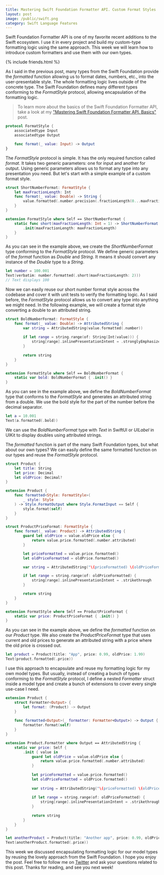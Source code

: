 ```yaml
---
title: Mastering Swift Foundation Formatter API. Custom Format Styles
layout: post
image: /public/swift.png
category: Swift Language Features
---
```


Swift Foundation Formatter API is one of my favorite recent additions to the Swift ecosystem. I use it in every project and build my custom-type formatting logic using the same approach. This week we will learn how to introduce custom formatters and use them with our own types.

{% include friends.html %}

As I said in the previous post, many types from the Swift Foundation provide the *formatted* function allowing us to format dates, numbers, etc., into the user-presentable style. The whole formatting logic lives outside of the concrete type. The Swift Foundation defines many different types conforming to the *FormatStyle* protocol, allowing encapsulation of the formatting logic.

> To learn more about the basics of the Swift Foundation Formatter API, take a look at my ["Mastering Swift Foundation Formatter API. Basics"](/2023/05/30/mastering-swift-foundation-formatter-api-basics/) post.

```swift
protocol FormatStyle {
    associatedtype Input
    associatedtype Output

    func format(_ value: Input) -> Output
}
```

The *FormatStyle* protocol is simple. It has the only required function called *format*. It takes two generic parameters: one for input and another for output. Using generic parameters allows us to format any type into any presentation you need. But let's start with a simple example of a custom format style.

```swift
struct ShortNumberFormat: FormatStyle {
    let maxFractionLength: Int
    func format(_ value: Double) -> String {
        value.formatted(.number.precision(.fractionLength(0...maxFractionLength)))
    }
}

extension FormatStyle where Self == ShortNumberFormat {
    static func short(maxFractionLength: Int = 1) -> ShortNumberFormat {
        .init(maxFractionLength: maxFractionLength)
    }
}
```

As you can see in the example above, we create the *ShortNumberFormat* type conforming to the *FormatStyle* protocol. We define generic parameters of the *format* function as *Double* and *String*. It means it should convert any instance of the *Double* type to a *String*.

```swift
let number = 100.001
Text(verbatim: number.formatted(.short(maxFractionLength: 2)))
// Text displays 100
```

Now we can easily reuse our short number format style across the codebase and cover it with unit tests to verify the formatting logic. As I said before, the *FormatStyle* protocol allows us to convert any type into anything we might need. In the following example, we will create a format style converting a double to an attributed string.

```swift
struct BoldNumberFormat: FormatStyle {
    func format(_ value: Double) -> AttributedString {
        var string = AttributedString(value.formatted(.number))
        
        if let range = string.range(of: String(Int(value))) {
            string[range].inlinePresentationIntent = .stronglyEmphasized
        }
        
        return string
    }
}

extension FormatStyle where Self == BoldNumberFormat {
    static var bold: BoldNumberFormat { .init() }
}
```

As you can see in the example above, we define the *BoldNumberFormat* type that conforms to the *FormatStyle* and generates an attributed string from a double. We use the bold style for the part of the number before the decimal separator.

```swift
let a = 10.001
Text(a.formatted(.bold))
```

We can use the *BoldNumberFormat* type with *Text* in SwiftUI or *UILabel* in UIKit to display doubles using attributed strings.

The *formatted* function is part of the many Swift Foundation types, but what about our own types? We can easily define the same formatted function on our types and reuse the *FormatStyle* protocol.

```swift
struct Product {
    let title: String
    let price: Decimal
    let oldPrice: Decimal?
}

extension Product {
    func formatted<Style: FormatStyle>(
        _ style: Style
    ) -> Style.FormatOutput where Style.FormatInput == Self {
        style.format(self)
    }
}

struct ProductPriceFormat: FormatStyle {
    func format(_ value: Product) -> AttributedString {
        guard let oldPrice = value.oldPrice else {
            return value.price.formatted(.number.attributed)
        }

        let priceFormatted = value.price.formatted()
        let oldPriceFormatted = oldPrice.formatted()

        var string = AttributedString("\(priceFormatted) \(oldPriceFormatted)")

        if let range = string.range(of: oldPriceFormatted) {
            string[range].inlinePresentationIntent = .strikethrough
        }

        return string
    }
}

extension FormatStyle where Self == ProductPriceFormat {
    static var price: ProductPriceFormat { .init() }
}
```

As you can see in the example above, we define the *formatted* function on our *Product* type. We also create the *ProductPriceFormat* type that uses current and old prices to generate an attributed string with a price where the old price is crossed out.

```swift
let product = Product(title: "App", price: 0.99, oldPrice: 1.99)
Text(product.formatted(.price))
```

I use this approach to encapsulate and reuse my formatting logic for my own model types. But usually, instead of creating a bunch of types conforming to the *FormatStyle* protocol, I define a nested *Formatter* struct inside a model type and create a bunch of extensions to cover every single use-case I need.

```swift
extension Product {
    struct Formatter<Output> {
        let format: (Product) -> Output
    }
    
    func formatted<Output>(_ formatter: Formatter<Output>) -> Output {
        formatter.format(self)
    }
}

extension Product.Formatter where Output == AttributedString {
    static var price: Self {
        .init { value in
            guard let oldPrice = value.oldPrice else {
                return value.price.formatted(.number.attributed)
            }
            
            let priceFormatted = value.price.formatted()
            let oldPriceFormatted = oldPrice.formatted()
            
            var string = AttributedString("\(priceFormatted) \(oldPriceFormatted)")
            
            if let range = string.range(of: oldPriceFormatted) {
                string[range].inlinePresentationIntent = .strikethrough
            }
            
            return string
        }
    }
}

let anotherProduct = Product(title: "Another app", price: 0.99, oldPrice: 1.99)
Text(anotherProduct.formatted(.price))
```

This week we discussed encapsulating formatting logic for our model types by reusing the lovely approach from the Swift Foundation. I hope you enjoy the post. Feel free to follow me on [Twitter](https://twitter.com/mecid) and ask your questions related to this post. Thanks for reading, and see you next week!
